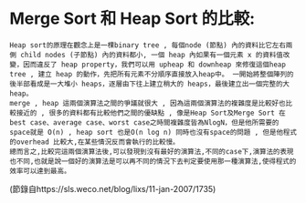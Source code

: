 # Merge Sort 和 Heap Sort 的比較:
    Heap sort的原理在觀念上是一棵binary tree , 每個node (節點) 內的資料比它左右兩側 child nodes (子節點) 內的資料都小, 一個 heap 內如果有一個元素 x 的資料值改變，因而違反了 heap property，我們可以用 upheap 和 downheap 來修復這個heap tree , 建立 heap 的動作，先把所有元素不分順序直接放入heap中。 一開始將整個陣列的後半部看成是一大堆小 heaps，逐層由下往上建立稍大的 heaps，最後建立出一個完整的大 heap。
    merge , heap 這兩個演算法之間的爭議就很大 , 因為這兩個演算法的複雜度是比較好也比較接近的 , 很多的資料都有比較他們之間的優缺點 , 像是Heap Sort及Merge Sort 在best case、average case、worst case之時間複雜度皆為NlogN，但是他所需要的space就是 O(n) , heap sort 也是O(n log n) 同時也沒有space的問題 , 但是他程式的overhead 比較大,在某些情況反而會執行的比較慢。
    總而言之,比較完這兩個演算法後,可以發現到沒有最好的演算法,不同的case下,演算法的表現也不同,也就是說一個好的演算法是可以再不同的情況下去判定要使用那一種演算法,使得程式的效率可以達到最高。

(節錄自https://sls.weco.net/blog/lixs/11-jan-2007/1735)
